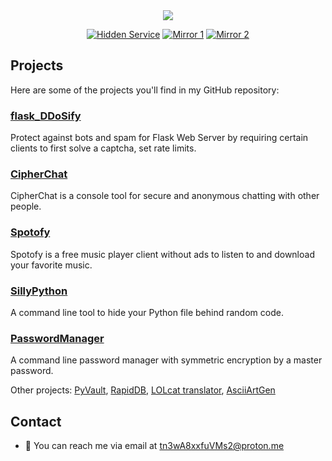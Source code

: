 <div align="center">
    <img src="https://github.com/tn3w/tn3w/blob/master/animation.gif">
</div>
<p align="center"><a rel="noreferrer noopener" href="http://tn3wtor4vgnrimugptubpaqsf2gc4pcsktknkxt74w7p5yzbt7rwrkid.onion/"><img alt="Hidden Service" src="https://img.shields.io/badge/Hidden%20Service-141e24.svg?&style=for-the-badge&logo=torbrowser&logoColor=white"></a>  <a rel="noreferrer noopener" href="http://tn3wvjimrn3hydx4u52kzfnkgu6kffef2js27ewlhdf5htulno34vqad.onion/"><img alt="Mirror 1" src="https://img.shields.io/badge/Mirror%201-141e24.svg?&style=for-the-badge&logo=torproject&logoColor=white"></a>  <a rel="noreferrer noopener" href="http://tn3wtor7cfz3epmuetrhkj3mangjxqpd47lxxicfwwdwja6dwq6dbdad.onion/"><img alt="Mirror 2" src="https://img.shields.io/badge/Mirror%202-141e24.svg?&style=for-the-badge&logo=torproject&logoColor=white"></a>

## Projects

Here are some of the projects you'll find in my GitHub repository:

### [flask_DDoSify](https://github.com/tn3w/flask_DDoSify)
Protect against bots and spam for Flask Web Server by requiring certain clients to first solve a captcha, set rate limits.

### [CipherChat](https://github.com/tn3w/CipherChat)
CipherChat is a console tool for secure and anonymous chatting with other people.

### [Spotofy](https://github.com/tn3w/Spotofy)
Spotofy is a free music player client without ads to listen to and download your favorite music. 

### [SillyPython](https://github.com/tn3w/SillyPython)
A command line tool to hide your Python file behind random code.

### [PasswordManager](https://github.com/tn3w/passwordmanager)
A command line password manager with symmetric encryption by a master password.

Other projects: [PyVault](https://github.com/tn3w/PyVault), [RapidDB](https://github.com/tn3w/RapidDB), [LOLcat translator](https://github.com/tn3w/LOLcat), [AsciiArtGen](https://github.com/tn3w/AsciiGifGen)

## Contact

- 📧 You can reach me via email at [tn3wA8xxfuVMs2@proton.me](mailto:tn3wA8xxfuVMs2@proton.me)
